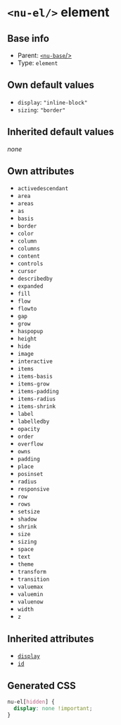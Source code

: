 # `<nu-el/>` element

## Base info
* Parent: [`<nu-base`/>](./nu-base.md)
* Type: `element`


## Own default values
* `display`: `"inline-block"`
* `sizing`: `"border"`

## Inherited default values
*none*


## Own attributes
* `activedescendant`
* `area`
* `areas`
* `as`
* `basis`
* `border`
* `color`
* `column`
* `columns`
* `content`
* `controls`
* `cursor`
* `describedby`
* `expanded`
* `fill`
* `flow`
* `flowto`
* `gap`
* `grow`
* `haspopup`
* `height`
* `hide`
* `image`
* `interactive`
* `items`
* `items-basis`
* `items-grow`
* `items-padding`
* `items-radius`
* `items-shrink`
* `label`
* `labelledby`
* `opacity`
* `order`
* `overflow`
* `owns`
* `padding`
* `place`
* `posinset`
* `radius`
* `responsive`
* `row`
* `rows`
* `setsize`
* `shadow`
* `shrink`
* `size`
* `sizing`
* `space`
* `text`
* `theme`
* `transform`
* `transition`
* `valuemax`
* `valuemin`
* `valuenow`
* `width`
* `z`


## Inherited attributes
* [`display`](../attributes/display.md)
* [`id`](../attributes/id.md)

## Generated CSS
```css
nu-el[hidden] {
  display: none !important;
}
```
